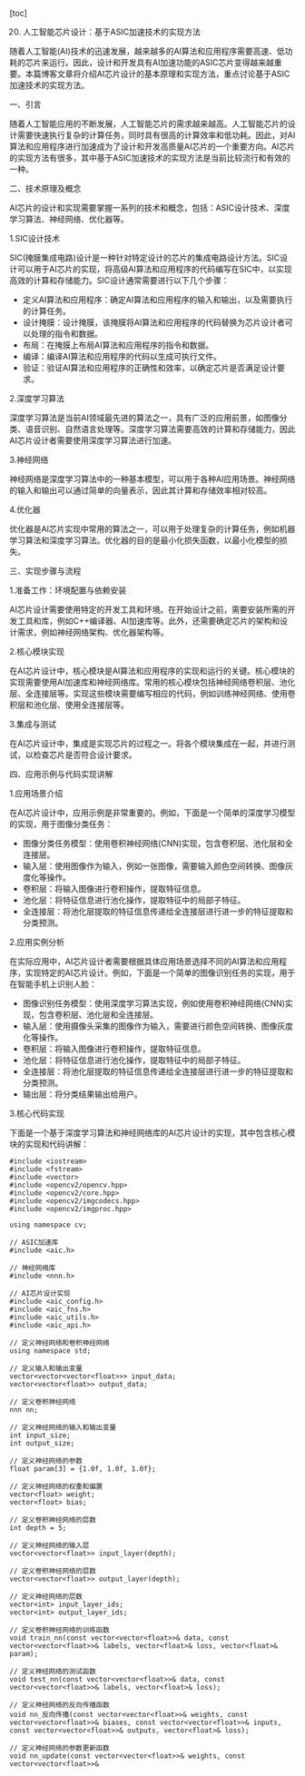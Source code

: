 
[toc]                    
                
                
20. 人工智能芯片设计：基于ASIC加速技术的实现方法

随着人工智能(AI)技术的迅速发展，越来越多的AI算法和应用程序需要高速、低功耗的芯片来运行。因此，设计和开发具有AI加速功能的ASIC芯片变得越来越重要。本篇博客文章将介绍AI芯片设计的基本原理和实现方法，重点讨论基于ASIC加速技术的实现方法。

一、引言

随着人工智能应用的不断发展，人工智能芯片的需求越来越高。人工智能芯片的设计需要快速执行复杂的计算任务，同时具有很高的计算效率和低功耗。因此，对AI算法和应用程序进行加速成为了设计和开发高质量AI芯片的一个重要方向。AI芯片的实现方法有很多，其中基于ASIC加速技术的实现方法是当前比较流行和有效的一种。

二、技术原理及概念

AI芯片的设计和实现需要掌握一系列的技术和概念，包括：ASIC设计技术、深度学习算法、神经网络、优化器等。

1.SIC设计技术

SIC(掩膜集成电路)设计是一种针对特定设计的芯片的集成电路设计方法。SIC设计可以用于AI芯片的实现，将高级AI算法和应用程序的代码编写在SIC中，以实现高效的计算和存储能力。SIC设计通常需要进行以下几个步骤：

- 定义AI算法和应用程序：确定AI算法和应用程序的输入和输出，以及需要执行的计算任务。
- 设计掩膜：设计掩膜，该掩膜将AI算法和应用程序的代码替换为芯片设计者可以处理的指令和数据。
- 布局：在掩膜上布局AI算法和应用程序的指令和数据。
- 编译：编译AI算法和应用程序的代码以生成可执行文件。
- 验证：验证AI算法和应用程序的正确性和效率，以确定芯片是否满足设计要求。

2.深度学习算法

深度学习算法是当前AI领域最先进的算法之一，具有广泛的应用前景，如图像分类、语音识别、自然语言处理等。深度学习算法需要高效的计算和存储能力，因此AI芯片设计者需要使用深度学习算法进行加速。

3.神经网络

神经网络是深度学习算法中的一种基本模型，可以用于各种AI应用场景。神经网络的输入和输出可以通过简单的向量表示，因此其计算和存储效率相对较高。

4.优化器

优化器是AI芯片实现中常用的算法之一，可以用于处理复杂的计算任务，例如机器学习算法和深度学习算法。优化器的目的是最小化损失函数，以最小化模型的损失。

三、实现步骤与流程

1.准备工作：环境配置与依赖安装

AI芯片设计需要使用特定的开发工具和环境。在开始设计之前，需要安装所需的开发工具和库，例如C++编译器、AI加速库等。此外，还需要确定芯片的架构和设计需求，例如神经网络架构、优化器架构等。

2.核心模块实现

在AI芯片设计中，核心模块是AI算法和应用程序的实现和运行的关键。核心模块的实现需要使用AI加速库和神经网络库。常用的核心模块包括神经网络卷积层、池化层、全连接层等。实现这些模块需要编写相应的代码，例如训练神经网络、使用卷积层和池化层、使用全连接层等。

3.集成与测试

在AI芯片设计中，集成是实现芯片的过程之一。将各个模块集成在一起，并进行测试，以检查芯片是否符合设计要求。

四、应用示例与代码实现讲解

1.应用场景介绍

在AI芯片设计中，应用示例是非常重要的。例如，下面是一个简单的深度学习模型的实现，用于图像分类任务：

- 图像分类任务模型：使用卷积神经网络(CNN)实现，包含卷积层、池化层和全连接层。
- 输入层：使用图像作为输入，例如一张图像，需要输入颜色空间转换、图像灰度化等操作。
- 卷积层：将输入图像进行卷积操作，提取特征信息。
- 池化层：将特征信息进行池化操作，提取特征中的局部子特征。
- 全连接层：将池化层提取的特征信息传递给全连接层进行进一步的特征提取和分类预测。

2.应用实例分析

在实际应用中，AI芯片设计者需要根据具体应用场景选择不同的AI算法和应用程序，实现特定的AI芯片设计。例如，下面是一个简单的图像识别任务的实现，用于在智能手机上识别人脸：

- 图像识别任务模型：使用深度学习算法实现，例如使用卷积神经网络(CNN)实现，包含卷积层、池化层和全连接层。
- 输入层：使用摄像头采集的图像作为输入，需要进行颜色空间转换、图像灰度化等操作。
- 卷积层：将输入图像进行卷积操作，提取特征信息。
- 池化层：将特征信息进行池化操作，提取特征中的局部子特征。
- 全连接层：将池化层提取的特征信息传递给全连接层进行进一步的特征提取和分类预测。
- 输出层：将分类结果输出给用户。

3.核心代码实现

下面是一个基于深度学习算法和神经网络库的AI芯片设计的实现，其中包含核心模块的实现和代码讲解：

```
#include <iostream>
#include <fstream>
#include <vector>
#include <opencv2/opencv.hpp>
#include <opencv2/core.hpp>
#include <opencv2/imgcodecs.hpp>
#include <opencv2/imgproc.hpp>

using namespace cv;

// ASIC加速库
#include <aic.h>

// 神经网络库
#include <nnn.h>

// AI芯片设计实现
#include <aic_config.h>
#include <aic_fns.h>
#include <aic_utils.h>
#include <aic_api.h>

// 定义神经网络和卷积神经网络
using namespace std;

// 定义输入和输出变量
vector<vector<vector<float>>> input_data;
vector<vector<float>> output_data;

// 定义卷积神经网络
nnn nn;

// 定义神经网络的输入和输出变量
int input_size;
int output_size;

// 定义神经网络的参数
float param[3] = {1.0f, 1.0f, 1.0f};

// 定义神经网络的权重和偏置
vector<float> weight;
vector<float> bias;

// 定义卷积神经网络的层数
int depth = 5;

// 定义神经网络的输入层
vector<vector<float>> input_layer(depth);

// 定义卷积神经网络的层数
vector<vector<float>> output_layer(depth);

// 定义神经网络的层数
vector<int> input_layer_ids;
vector<int> output_layer_ids;

// 定义卷积神经网络的训练函数
void train_nn(const vector<vector<float>>& data, const vector<vector<float>>& labels, vector<float>& loss, vector<float>& param);

// 定义神经网络的测试函数
void test_nn(const vector<vector<float>>& data, const vector<vector<float>>& labels, vector<float>& loss);

// 定义神经网络的反向传播函数
void nn_反向传播(const vector<vector<float>>& weights, const vector<vector<float>>& biases, const vector<vector<float>>& inputs, const vector<vector<float>>& outputs, vector<float>& loss);

// 定义神经网络的参数更新函数
void nn_update(const vector<vector<float>>& weights, const vector<vector<float>>&

